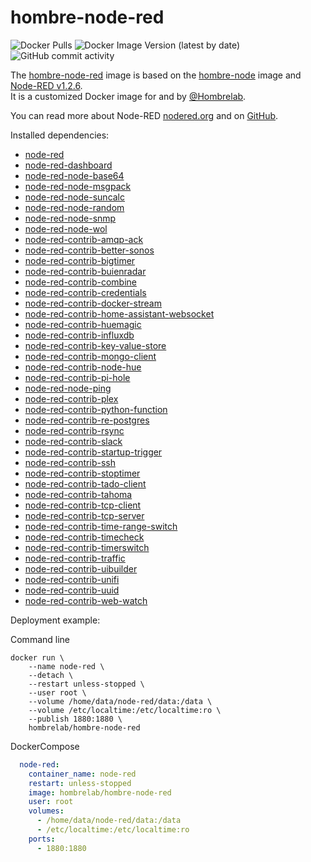 # hombre-node-red
![Docker Pulls](https://img.shields.io/docker/pulls/hombrelab/hombre-node-red) ![Docker Image Version (latest by date)](https://img.shields.io/docker/v/hombrelab/hombre-node-red) ![GitHub commit activity](https://img.shields.io/github/last-commit/hombrelab/hombre-node-red)

The [hombre-node-red](https://hub.docker.com/repository/docker/hombrelab/hombre-node-red) image is based on the [hombre-node](https://hub.docker.com/repository/docker/hombrelab/hombre-node) image and [Node-RED v1.2.6](https://nodered.org/).  
It is a customized Docker image for and by [@Hombrelab](me@hombrelab.com).

You can read more about Node-RED [nodered.org](https://nodered.org/) and on [GitHub](https://github.com/node-red).

Installed dependencies:
- [node-red](https://nodered.org)  
- [node-red-dashboard](https://flows.nodered.org/node/node-red-dashboard)  
- [node-red-node-base64](https://flows.nodered.org/node/node-red-node-base64)  
- [node-red-node-msgpack](https://flows.nodered.org/node/node-red-node-msgpack)  
- [node-red-node-suncalc](https://flows.nodered.org/node/node-red-node-suncalc)  
- [node-red-node-random](https://flows.nodered.org/node/node-red-node-random)    
- [node-red-node-snmp](https://flows.nodered.org/node/node-red-node-snmp)  
- [node-red-node-wol](https://flows.nodered.org/node/node-red-node-wol)    
- [node-red-contrib-amqp-ack](https://flows.nodered.org/node/node-red-contrib-amqp-ack)
- [node-red-contrib-better-sonos](https://flows.nodered.org/node/node-red-contrib-better-sonos)  
- [node-red-contrib-bigtimer](https://flows.nodered.org/node/node-red-contrib-bigtimer)  
- [node-red-contrib-buienradar](https://flows.nodered.org/node/node-red-contrib-buienradar)  
- [node-red-contrib-combine](https://flows.nodered.org/node/node-red-contrib-combine)  
- [node-red-contrib-credentials](https://flows.nodered.org/node/node-red-contrib-credentials)  
- [node-red-contrib-docker-stream](https://flows.nodered.org/node/node-red-contrib-docker-stream)  
- [node-red-contrib-home-assistant-websocket](https://flows.nodered.org/node/node-red-contrib-home-assistant-websocket)  
- [node-red-contrib-huemagic](https://flows.nodered.org/node-red-contrib-huemagic)
- [node-red-contrib-influxdb](https://flows.nodered.org/node/node-red-contrib-influxdb)  
- [node-red-contrib-key-value-store](https://flows.nodered.org/node/node-red-contrib-key-value-store)  
- [node-red-contrib-mongo-client](https://flows.nodered.org/node/node-red-contrib-mongo-client)  
- [node-red-contrib-node-hue](https://flows.nodered.org/node/node-red-contrib-node-hue)  
- [node-red-contrib-pi-hole](https://flows.nodered.org/node/node-red-contrib-pi-hole)  
- [node-red-node-ping](https://flows.nodered.org/node/node-red-node-ping)
- [node-red-contrib-plex](https://flows.nodered.org/node/node-red-contrib-plex)  
- [node-red-contrib-python-function](https://flows.nodered.org/node/node-red-contrib-python-function)
- [node-red-contrib-re-postgres](https://flows.nodered.org/node/node-red-contrib-re-postgres)  
- [node-red-contrib-rsync](https://flows.nodered.org/node/node-red-contrib-rsync)
- [node-red-contrib-slack](https://flows.nodered.org/node/node-red-contrib-slack)  
- [node-red-contrib-startup-trigger](https://flows.nodered.org/node/node-red-contrib-startup-trigger)  
- [node-red-contrib-ssh](https://flows.nodered.org/node/node-red-contrib-ssh)  
- [node-red-contrib-stoptimer](https://flows.nodered.org/node/node-red-contrib-stoptimer)  
- [node-red-contrib-tado-client](https://flows.nodered.org/node/node-red-contrib-tado-client)  
- [node-red-contrib-tahoma](https://flows.nodered.org/node/node-red-contrib-tahoma)
- [node-red-contrib-tcp-client](https://flows.nodered.org/node/node-red-contrib-tcp-client)  
- [node-red-contrib-tcp-server](https://flows.nodered.org/node/node-red-contrib-tcp-server)  
- [node-red-contrib-time-range-switch](https://flows.nodered.org/node/node-red-contrib-time-range-switch)  
- [node-red-contrib-timecheck](https://flows.nodered.org/node/node-red-contrib-timecheck)  
- [node-red-contrib-timerswitch](https://flows.nodered.org/node/node-red-contrib-timerswitch)  
- [node-red-contrib-traffic](https://flows.nodered.org/node/node-red-contrib-traffic)  
- [node-red-contrib-uibuilder](https://flows.nodered.org/node/node-red-contrib-uibuilder)  
- [node-red-contrib-unifi](https://flows.nodered.org/node/node-red-contrib-unifi)  
- [node-red-contrib-uuid](https://flows.nodered.org/node/node-red-contrib-uuid)  
- [node-red-contrib-web-watch](https://flows.nodered.org/node/node-red-contrib-web-watch)

Deployment example:

Command line
```shell script
docker run \
    --name node-red \
    --detach \
    --restart unless-stopped \
    --user root \
    --volume /home/data/node-red/data:/data \
    --volume /etc/localtime:/etc/localtime:ro \
    --publish 1880:1880 \
    hombrelab/hombre-node-red
```

DockerCompose
```yaml
  node-red:
    container_name: node-red
    restart: unless-stopped
    image: hombrelab/hombre-node-red
    user: root
    volumes:
      - /home/data/node-red/data:/data
      - /etc/localtime:/etc/localtime:ro
    ports:
      - 1880:1880
```